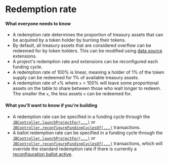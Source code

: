 # Redemption rate

#### What everyone needs to know

* A redemption rate determines the proportion of treasury assets that can be acquired by a token holder by burning their tokens.
* By default, all treasury assets that are considered overflow can be redeemed for by token holders. This can be modified using [data source](/learn/glossary/data-source.md) extensions.
* A project's redemption rate and extensions can be reconfigured each funding cycle.
* A redemption rate of 100% is linear, meaning a holder of 1% of the token supply can be redeemed for 1% of available treasury assets.
* A redemption rate of `x`% where `x` < 100% will leave some proportional assets on the table to share between those who wait longer to redeem. The smaller the `x`, the less assets `x` can be redeemed for.

#### What you'll want to know if you're building

* A redemption rate can be specified in a funding cycle through the [`JBController.launchProjectFor(...)`](/api/contracts/or-controllers/jbcontroller/write/launchprojectfor.md) or [`JBController.reconfigureFundingCyclesOf(...)`](/api/contracts/or-controllers/jbcontroller/write/reconfigurefundingcyclesof.md) transactions.
* A ballot redemption rate can be specified in a funding cycle through the [`JBController.launchProjectFor(...)`](/api/contracts/or-controllers/jbcontroller/write/launchprojectfor.md) or [`JBController.reconfigureFundingCyclesOf(...)`](/api/contracts/or-controllers/jbcontroller/write/reconfigurefundingcyclesof.md) transactions, which will override the standard redemption rate if there is currently a [reconfiguration ballot active](/learn/glossary/ballot.md).
